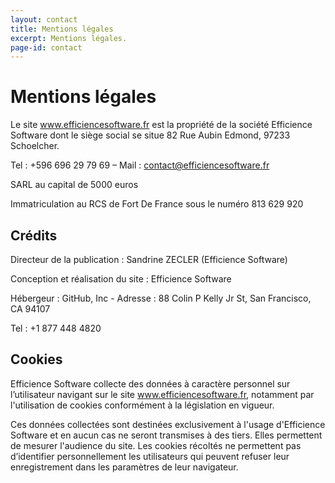 ```yaml
---
layout: contact
title: Mentions légales
excerpt: Mentions légales.
page-id: contact
---
```


# Mentions légales

Le site www.efficiencesoftware.fr est la propriété de la société Efficience Software
dont le siège social se situe 82 Rue Aubin Edmond, 97233 Schoelcher.


Tel : +596 696 29 79 69 – Mail : contact@efficiencesoftware.fr

SARL au capital de 5000 euros

Immatriculation au RCS de Fort De France sous le numéro 813 629 920

## Crédits

Directeur de la publication : Sandrine ZECLER (Efficience Software)

Conception et réalisation du site : Efficience Software

Hébergeur : GitHub, Inc - Adresse : 88 Colin P Kelly Jr St, San Francisco, CA 94107

Tel : +1 877 448 4820

## Cookies

Efficience Software collecte des données à caractère personnel sur l’utilisateur
navigant sur le site www.efficiencesoftware.fr, notamment par l'utilisation de
cookies conformément à la législation en vigueur.

Ces données collectées sont destinées exclusivement à l'usage d'Efficience Software
et en aucun cas ne seront transmises à des tiers.
Elles permettent de mesurer l'audience du site.
Les cookies récoltés ne permettent pas d’identifier personnellement les utilisateurs
qui peuvent refuser leur enregistrement dans les paramètres de leur navigateur.
